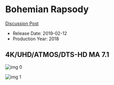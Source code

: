 # Bohemian Rapsody

[Discussion Post](https://www.avsforum.com/threads/bass-eq-for-filtered-movies.2995212/post-57483082)

* Release Date: 2019-02-12
* Production Year: 2018

## 4K/UHD/ATMOS/DTS-HD MA 7.1

![img 0](https://i.imgur.com/ENaeL1L.jpg)

![img 1](https://i.imgur.com/Xl51eih.png)

